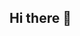 ## Hi there 👋

<!--
**jojo5451/jojo5451** is a ✨ _special_ ✨ repository because its `README.md` (this file) appears on your GitHub profile.

Here are some ideas to get you started:

- 🔭 I’m currently working on Web Design
- 🌱 I’m currently learning HTML
- 👯 I’m looking to collaborate on a lot!
- 🤔 I’m looking for help with more coding languages
- 💬 Ask me about data analytics
- 📫 How to reach me: ...
- 😄 Pronouns: she/her
- ⚡ Fun fact: ...
-->
